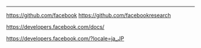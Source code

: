 #
---
https://github.com/facebook
https://github.com/facebookresearch


https://developers.facebook.com/docs/

https://developers.facebook.com/?locale=ja_JP

